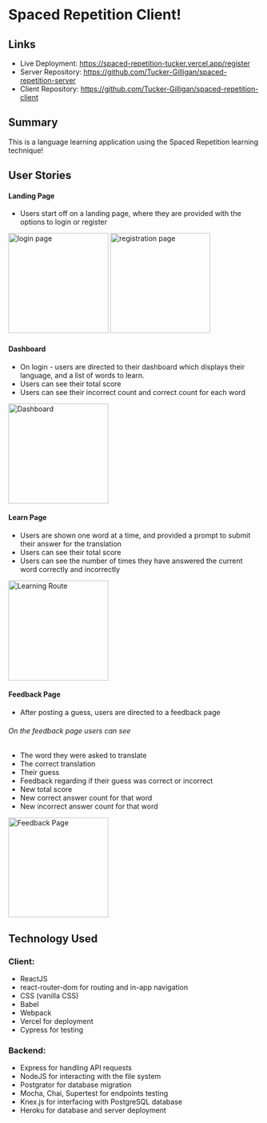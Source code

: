 # Spaced Repetition Client!
## Links
- Live Deployment: https://spaced-repetition-tucker.vercel.app/register
- Server Repository: https://github.com/Tucker-Gilligan/spaced-repetition-server
- Client Repository: https://github.com/Tucker-Gilligan/spaced-repetition-client

## Summary

This is a language learning application using the Spaced Repetition learning technique!

## User Stories

#### Landing Page
- Users start off on a landing page, where they are provided with the options to login or register

<img src="https://user-images.githubusercontent.com/72029209/110063754-bd737380-7d39-11eb-9fd2-880f6e7e7472.png" alt="login page" width="200px">
<img src="https://user-images.githubusercontent.com/72029209/110064478-2ad3d400-7d3b-11eb-8e32-1c5f4c126af9.png" alt="registration page" width="200px">


#### Dashboard

- On login - users are directed to their dashboard which displays their language, and a list of words to learn.
- Users can see their total score
- Users can see their incorrect count and correct count for each word

<img src="https://user-images.githubusercontent.com/72029209/110063756-be0c0a00-7d39-11eb-9f78-63addc5de556.png" alt="Dashboard" width="200px" />



#### Learn Page

- Users are shown one word at a time, and provided a prompt to submit their answer for the translation
- Users can see their total score
- Users can see the number of times they have answered the current word correctly and incorrectly

<img src="https://user-images.githubusercontent.com/72029209/110063757-be0c0a00-7d39-11eb-9747-65ea4662ca7d.png" alt="Learning Route" width="200px" />


#### Feedback Page
- After posting a guess, users are directed to a feedback page
###### On the feedback page users can see
- The word they were asked to translate
- The correct translation
- Their guess
- Feedback regarding if their guess was correct or incorrect
- New total score
- New correct answer count for that word
- New incorrect answer count for that word

<img src="https://user-images.githubusercontent.com/72029209/110063761-be0c0a00-7d39-11eb-9fc4-0eeff67a6a4a.png" alt="Feedback Page" width="200px" />

## Technology Used

### Client:

- ReactJS
- react-router-dom for routing and in-app navigation
- CSS (vanilla CSS)
- Babel
- Webpack
- Vercel for deployment
- Cypress for testing

### Backend:

- Express for handling API requests
- NodeJS for interacting with the file system
- Postgrator for database migration
- Mocha, Chai, Supertest for endpoints testing
- Knex.js for interfacing with PostgreSQL database
- Heroku for database and server deployment

